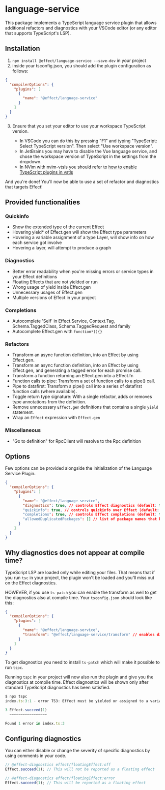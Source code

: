 # language-service

This package implements a TypeScript language service plugin that allows additional refactors and diagnostics with your VSCode editor (or any editor that supports TypeScript's LSP).

## Installation

1. `npm install @effect/language-service --save-dev` in your project
2. inside your tsconfig.json, you should add the plugin configuration as follows:

```json
{
  "compilerOptions": {
    "plugins": [
      {
        "name": "@effect/language-service"
      }
    ]
  }
}
```

3. Ensure that you set your editor to use your workspace TypeScript version.

   - In VSCode you can do this by pressing "F1" and typing "TypeScript: Select TypeScript version". Then select "Use workspace version".
   - In JetBrains you may have to disable the Vue language service, and chose the workspace version of TypeScript in the settings from the dropdown.
   - In NVim with nvim-vtsls you should refer to [how to enable TypeScript plugins in vstls](https://github.com/yioneko/vtsls?tab=readme-ov-file#typescript-plugin-not-activated)

And you're done! You'll now be able to use a set of refactor and diagnostics that targets Effect!

## Provided functionalities

### Quickinfo

- Show the extended type of the current Effect
- Hovering yield\* of Effect.gen will show the Effect type parameters
- Hovering a variable assignment of a type Layer, will show info on how each service got involve
- Hovering a layer, will attempt to produce a graph

### Diagnostics

- Better error readability when you're missing errors or service types in your Effect definitions
- Floating Effects that are not yielded or run
- Wrong usage of yield inside Effect.gen
- Unnecessary usages of Effect.gen
- Multiple versions of Effect in your project

### Completions

- Autocomplete 'Self' in Effect.Service, Context.Tag, Schema.TaggedClass, Schema.TaggedRequest and family
- Autocomplete Effect.gen with `function*(){}`

### Refactors

- Transform an async function definition, into an Effect by using Effect.gen.
- Transform an async function definition, into an Effect by using Effect.gen, and generating a tagged error for each promise call.
- Transform a function returning an Effect.gen into a Effect.fn
- Function calls to pipe: Transform a set of function calls to a pipe() call.
- Pipe to datafirst: Transform a pipe() call into a series of datafirst function calls (where available).
- Toggle return type signature: With a single refactor, adds or removes type annotations from the definition.
- Remove unnecessary `Effect.gen` definitions that contains a single `yield` statement.
- Wrap an `Effect` expression with `Effect.gen`

### Miscellaneous
- "Go to definition" for RpcClient will resolve to the Rpc definition

## Options

Few options can be provided alongside the initialization of the Language Service Plugin.

```json
{
  "compilerOptions": {
    "plugins": [
      {
        "name": "@effect/language-service",
        "diagnostics": true, // controls Effect diagnostics (default: true)
        "quickinfo": true, // controls quickinfo over Effect (default: true)
        "completions": true, // controls Effect completions (default: true)
        "allowedDuplicatedPackages": [] // list of package names that has effect in peer dependencies and are allowed to be duplicated (default: [])
      }
    ]
  }
}
```

## Why diagnostics does not appear at compile time?

TypeScript LSP are loaded only while editing your files. That means that if you run `tsc` in your project, the plugin won't be loaded and you'll miss out on the Effect diagnostics.

HOWEVER, if you use `ts-patch` you can enable the transform as well to get the diagnostics also at compile time.
Your `tsconfig.json` should look like this:

```json
{
  "compilerOptions": {
    "plugins": [
      {
        "name": "@effect/language-service",
        "transform": "@effect/language-service/transform" // enables diagnostics at compile time when using ts-patch
      }
    ]
  }
}
```

To get diagnostics you need to install `ts-patch` which will make it possible to run `tspc`.

Running `tspc` in your project will now also run the plugin and give you the diagnostics at compile time.
Effect diagnostics will be shown only after standard TypeScript diagnostics has been satisfied.

```ts
$ npx tspc
index.ts:3:1 - error TS3: Effect must be yielded or assigned to a variable.

3 Effect.succeed(1)
  ~~~~~~~~~~~~~~~~~

Found 1 error in index.ts:3 
```

## Configuring diagnostics

You can either disable or change the severity of specific diagnostics by using comments in your code.

```ts
// @effect-diagnostics effect/floatingEffect:off
Effect.succeed(1); // This will not be reported as a floating effect

// @effect-diagnostics effect/floatingEffect:error
Effect.succeed(1); // This will be reported as a floating effect
```
